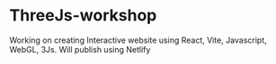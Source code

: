 # ThreeJs-workshop
Working on creating Interactive website using  React, Vite, Javascript, WebGL, 3Js. Will publish using Netlify
